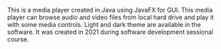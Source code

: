 This is a media player created in Java using JavaFX for GUI. This media player can browse audio and video files from local hard drive and play it with some media controls. Light and dark theme are available in the software. It was created in 2021 during software development sessional course.
